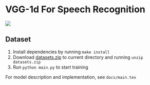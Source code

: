 # VGG-1d For Speech Recognition

![](https://github.com/Xinhong-Li/speech-command-recognition/workflows/.github/workflows/ci.yml/badge.svg)

## Dataset

1. Install dependencies by running `make install`
2. Download [datasets.zip](https://github.com/Xinhong-Li/speech-command-recognition/releases) to current directory and running `unzip datasets.zip` 
3. Run `python main.py` to start training

For model description and implementation, see `docs/main.tex`
